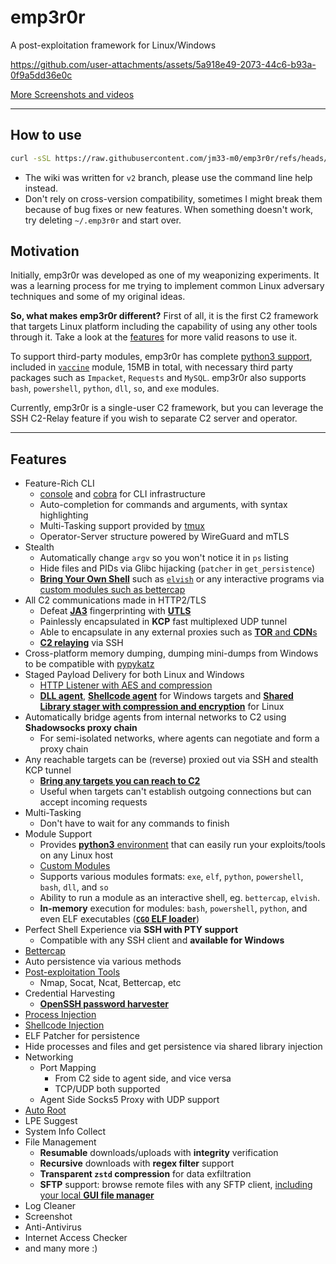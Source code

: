 # emp3r0r

A post-exploitation framework for Linux/Windows

<https://github.com/user-attachments/assets/5a918e49-2073-44c6-b93a-0f9a5dd36e0c>

[More Screenshots and videos](./Screenshots.md)

---

## How to use

```bash
curl -sSL https://raw.githubusercontent.com/jm33-m0/emp3r0r/refs/heads/v3/install.sh | bash
```

- The wiki was written for `v2` branch, please use the command line help instead.
- Don't rely on cross-version compatibility, sometimes I might break them because of bug fixes or new features. When something doesn't work, try deleting `~/.emp3r0r` and start over.

## Motivation

Initially, emp3r0r was developed as one of my weaponizing experiments. It was a learning process for me trying to implement common Linux adversary techniques and some of my original ideas.

**So, what makes emp3r0r different?** First of all, it is the first C2 framework that targets Linux platform including the capability of using any other tools through it. Take a look at the [features](#features) for more valid reasons to use it.

To support third-party modules, emp3r0r has complete [python3 support](https://github.com/jm33-m0/emp3r0r/wiki/Write-modules-for-emp3r0r#python), included in [`vaccine`](./core/modules/vaccine) module, 15MB in total, with necessary third party packages such as `Impacket`, `Requests` and `MySQL`. emp3r0r also supports `bash`, `powershell`, `python`, `dll`, `so`, and `exe` modules.

Currently, emp3r0r is a single-user C2 framework, but you can leverage the SSH C2-Relay feature if you wish to separate C2 server and operator.

---

## Features

- Feature-Rich CLI
  - [console](https://github.com/reeflective/console) and [cobra](https://github.com/spf13/cobra) for CLI infrastructure
  - Auto-completion for commands and arguments, with syntax highlighting
  - Multi-Tasking support provided by [tmux](https://github.com/tmux/tmux)
  - Operator-Server structure powered by WireGuard and mTLS
- Stealth
  - Automatically change `argv` so you won't notice it in `ps` listing
  - Hide files and PIDs via Glibc hijacking (`patcher` in `get_persistence`)
  - [**Bring Your Own Shell**](https://github.com/jm33-m0/emp3r0r/blob/master/core/modules/elvish/config.json) such as [`elvish`](https://elv.sh) or any interactive programs via [custom modules such as bettercap](https://github.com/jm33-m0/emp3r0r/blob/master/core/modules/bettercap/config.json)
- All C2 communications made in HTTP2/TLS
  - Defeat [**JA3**](https://github.com/salesforce/ja3) fingerprinting with [**UTLS**](https://github.com/refraction-networking/utls)
  - Painlessly encapsulated in **KCP** fast multiplexed UDP tunnel
  - Able to encapsulate in any external proxies such as [**TOR** and **CDN**s](https://github.com/jm33-m0/emp3r0r/raw/master/img/c2transports.png)
  - [**C2 relaying**](https://github.com/jm33-m0/emp3r0r/wiki/C2-Relay) via SSH
- Cross-platform memory dumping, dumping mini-dumps from Windows to be compatible with [pypykatz](https://github.com/skelsec/pypykatz)
- Staged Payload Delivery for both Linux and Windows
  - [HTTP Listener with AES and compression](https://github.com/jm33-m0/emp3r0r/wiki/Listener)
  - [**DLL agent**](https://github.com/jm33-m0/emp3r0r/wiki/DLL-Agent), [**Shellcode agent**](https://github.com/jm33-m0/emp3r0r/wiki/Shellcode-Agent-for-Windows) for Windows targets and [**Shared Library stager with compression and encryption**](https://github.com/jm33-m0/emp3r0r/wiki/Shared-Library-Stager-for-Linux) for Linux
- Automatically bridge agents from internal networks to C2 using **Shadowsocks proxy chain**
  - For semi-isolated networks, where agents can negotiate and form a proxy chain
- Any reachable targets can be (reverse) proxied out via SSH and stealth KCP tunnel
  - [**Bring any targets you can reach to C2**](https://github.com/jm33-m0/emp3r0r/wiki/Getting-started#bring-agents-to-c2)
  - Useful when targets can't establish outgoing connections but can accept incoming requests
- Multi-Tasking
  - Don't have to wait for any commands to finish
- Module Support
  - Provides [**python3** environment](https://github.com/jm33-m0/emp3r0r/releases/tag/v1.3.10) that can easily run your exploits/tools on any Linux host
  - [Custom Modules](https://github.com/jm33-m0/emp3r0r/wiki/Write-modules-for-emp3r0r)
  - Supports various modules formats: `exe`, `elf`, `python`, `powershell`, `bash`, `dll`, and `so`
  - Ability to run a module as an interactive shell, eg. `bettercap`, `elvish`.
  - **In-memory** execution for modules: `bash`, `powershell`, `python`, and even ELF executables ([**`CGO` ELF loader**](https://jm33.me/offensive-cgo-an-elf-loader.html))
- Perfect Shell Experience via **SSH with PTY support**
  - Compatible with any SSH client and **available for Windows**
- [Bettercap](https://github.com/bettercap/bettercap)
- Auto persistence via various methods
- [Post-exploitation Tools](https://github.com/jm33-m0/emp3r0r/tree/master/core/modules/vaccine)
  - Nmap, Socat, Ncat, Bettercap, etc
- Credential Harvesting
  - [**OpenSSH password harvester**](https://jm33.me/sshd-injection-and-password-harvesting.html)
- [Process Injection](https://jm33.me/emp3r0r-injection.html)
- [Shellcode Injection](https://jm33.me/process-injection-on-linux.html)
- ELF Patcher for persistence
- Hide processes and files and get persistence via shared library injection
- Networking
  - Port Mapping
    - From C2 side to agent side, and vice versa
    - TCP/UDP both supported
  - Agent Side Socks5 Proxy with UDP support
- [Auto Root](https://github.com/jm33-m0/go-lpe)
- LPE Suggest
- System Info Collect
- File Management
  - **Resumable** downloads/uploads with **integrity** verification
  - **Recursive** downloads with **regex filter** support
  - **Transparent `zstd` compression** for data exfiltration
  - **SFTP** support: browse remote files with any SFTP client, [including your local **GUI file manager**](https://github.com/jm33-m0/emp3r0r/releases/tag/v1.22.3)
- Log Cleaner
- Screenshot
- Anti-Antivirus
- Internet Access Checker
- and many more :)
